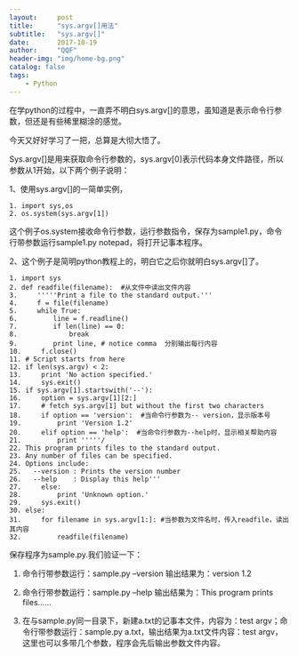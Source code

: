 ```yaml
---
layout:     post
title:      "sys.argv[]用法"
subtitle:   "sys.argv[]"
date:       2017-10-19
author:     "QQF"
header-img: "img/home-bg.png"
catalog: false
tags:
    - Python
---
```


在学python的过程中，一直弄不明白sys.argv[]的意思，虽知道是表示命令行参数，但还是有些稀里糊涂的感觉。

今天又好好学习了一把，总算是大彻大悟了。

Sys.argv[]是用来获取命令行参数的，sys.argv[0]表示代码本身文件路径，所以参数从1开始，以下两个例子说明：

1、使用sys.argv[]的一简单实例，

```
1. import sys,os  
2. os.system(sys.argv[1])  
```

这个例子os.system接收命令行参数，运行参数指令，保存为sample1.py，命令行带参数运行sample1.py notepad，将打开记事本程序。

2、这个例子是简明python教程上的，明白它之后你就明白sys.argv[]了。

```
1. import sys  
2. def readfile(filename):  #从文件中读出文件内容  
3.     '''''Print a file to the standard output.'''  
4.     f = file(filename)  
5.     while True:  
6.         line = f.readline()  
7.         if len(line) == 0:  
8.             break  
9.         print line, # notice comma  分别输出每行内容  
10.     f.close()  
11. # Script starts from here  
12. if len(sys.argv) < 2:  
13.     print 'No action specified.'  
14.     sys.exit()  
15. if sys.argv[1].startswith('--'):  
16.     option = sys.argv[1][2:]  
17.     # fetch sys.argv[1] but without the first two characters  
18.     if option == 'version':  #当命令行参数为-- version，显示版本号  
19.         print 'Version 1.2'  
20.     elif option == 'help':  #当命令行参数为--help时，显示相关帮助内容  
21.         print '''''/
22. This program prints files to the standard output.
23. Any number of files can be specified.
24. Options include:
25.   --version : Prints the version number
26.   --help    : Display this help'''  
27.     else:  
28.         print 'Unknown option.'  
29.     sys.exit()  
30. else:  
31.     for filename in sys.argv[1:]: #当参数为文件名时，传入readfile，读出其内容  
32.         readfile(filename)  
```

保存程序为sample.py.我们验证一下：

1. 命令行带参数运行：sample.py –version  输出结果为：version 1.2

2. 命令行带参数运行：sample.py –help  输出结果为：This program prints files……

3. 在与sample.py同一目录下，新建a.txt的记事本文件，内容为：test argv；命令行带参数运行：sample.py a.txt，输出结果为a.txt文件内容：test argv，这里也可以多带几个参数，程序会先后输出参数文件内容。
